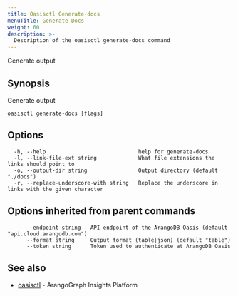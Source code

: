 ```yaml
---
title: Oasisctl Generate-docs
menuTitle: Generate Docs
weight: 60
description: >-
  Description of the oasisctl generate-docs command
---
```

Generate output

## Synopsis

Generate output

```
oasisctl generate-docs [flags]
```

## Options

```
  -h, --help                             help for generate-docs
  -l, --link-file-ext string             What file extensions the links should point to
  -o, --output-dir string                Output directory (default "./docs")
  -r, --replace-underscore-with string   Replace the underscore in links with the given character
```

## Options inherited from parent commands

```
      --endpoint string   API endpoint of the ArangoDB Oasis (default "api.cloud.arangodb.com")
      --format string     Output format (table|json) (default "table")
      --token string      Token used to authenticate at ArangoDB Oasis
```

## See also

* [oasisctl](options.md)	 - ArangoGraph Insights Platform


